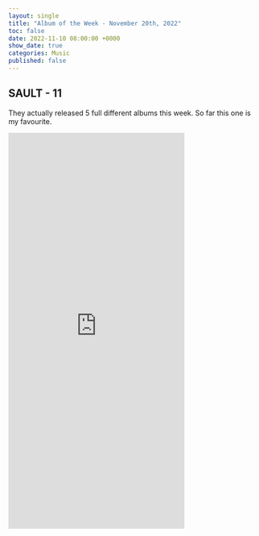```yaml
---
layout: single
title: "Album of the Week - November 20th, 2022"
toc: false
date: 2022-11-10 08:00:00 +0000
show_date: true
categories: Music
published: false
---
```

## SAULT - 11

They actually released 5 full different albums this week. So far this one is my favourite.

<iframe style="border: 0; width: 350px; height: 786px;" src="https://bandcamp.com/EmbeddedPlayer/album=3016107015/size=large/bgcol=ffffff/linkcol=0687f5/transparent=true/" seamless><a href="https://saultglobal.bandcamp.com/album/11">11 by SAULT</a></iframe>
